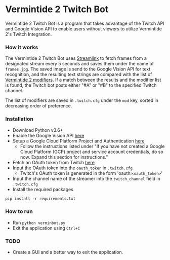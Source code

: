 # Vermintide 2 Twitch Bot

Vermintide 2 Twitch Bot is a program that takes advantage of the Twitch API and Google Vision API to enable users without viewers to utilize Vermintide 2's Twitch Integration.

### How it works
The Vermintide 2 Twitch Bot uses [Streamlink][streamlink] to fetch frames from a designated stream every 5 seconds and saves them under the name of `frames.jpg`. The saved image is send to the Google Vision API for text recognition, and the resulting text strings are compared with the list of [Vermintide 2 modifiers][v2mods]. If a match between the results and the modifier list is found, the Twitch bot posts either "#A" or "#B" to the specified Twitch channel.

The list of modifiers are saved in `.twitch.cfg` under the `mod` key, sorted in decreasing order of preference.

### Installation
- Download Python v3.6+
- Enable the Google Vision API [here][api]
- Setup a Google Cloud Platform Project and Authentication [here][gcp]
    - Follow the instructions listed under "If you have not created a Google Cloud Platform (GCP) project and service account credentials, do so now. Expand this section for instructions."
- Fetch an OAuth token from Twitch [here][oauth]
- Input the OAuth token into the `oauth_token` in `.twitch.cfg`
    - Twitch's OAuth token is generated in the form 'oauth:`<oauth_token>`'
- Input the channel name of the streamer into the `twitch_channel` field in `.twitch.cfg`
- Install the required packages
```txt
pip install -r requirements.txt
```

### How to run
- Run `python verminbot.py`
- Exit the application using `Ctrl+C`

### TODO
- Create a GUI and a better way to exit the application.

[api]: <https://cloud.google.com/vision/docs/before-you-begin>
[gcp]: <https://cloud.google.com/vision/docs/ocr#text_detection_requests>
[oauth]: <https://twitchapps.com/tmi/>
[streamlink]: <https://streamlink.github.io/>
[v2mods]: <https://vermintide2.gamepedia.com/Twitch_Mode>